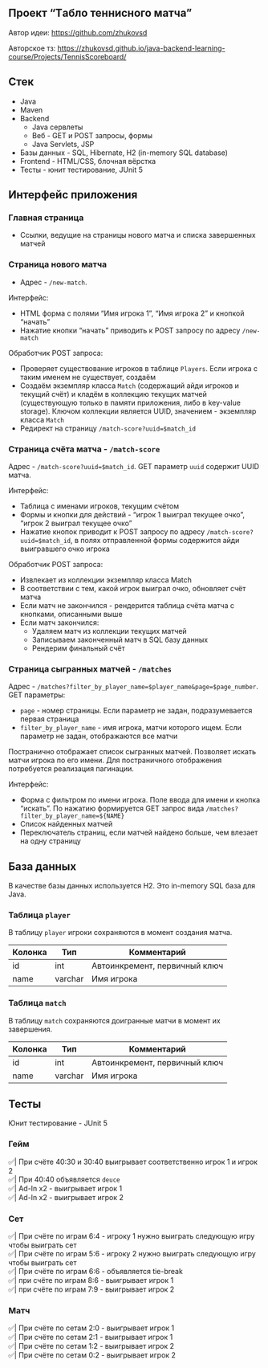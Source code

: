 ## Проект “Tабло теннисного матча”


Автор идеи: https://github.com/zhukovsd

Авторское тз: https://zhukovsd.github.io/java-backend-learning-course/Projects/TennisScoreboard/


## Стек

- Java
- Maven
- Backend
    - Java сервлеты
    - Веб - GET и POST запросы, формы
    - Java Servlets, JSP
- Базы данных - SQL, Hibernate, H2 (in-memory SQL database)
- Frontend - HTML/CSS, блочная вёрстка
- Тесты - юнит тестирование, JUnit 5

## Интерфейс приложения

### Главная страница

- Ссылки, ведущие на страницы нового матча и списка завершенных матчей

### Страница нового матча

- Адрес - `/new-match`.

Интерфейс:

- HTML форма с полями “Имя игрока 1”, “Имя игрока 2” и кнопкой “начать”
- Нажатие кнопки “начать” приводить к POST запросу по адресу `/new-match`

Обработчик POST запроса:

- Проверяет существование игроков в таблице `Players`. Если игрока с таким именем не существует, создаём
- Создаём экземпляр класса `Match` (содержащий айди игроков и текущий счёт) и кладём в коллекцию текущих матчей (существующую только в памяти приложения, либо в key-value storage). Ключом коллекции является UUID, значением - экземпляр класса `Match`
- Редирект на страницу `/match-score?uuid=$match_id`

### Страница счёта матча - `/match-score`

Адрес - `/match-score?uuid=$match_id`. GET параметр `uuid` содержит UUID матча.

Интерфейс:

- Таблица с именами игроков, текущим счётом
- Формы и кнопки для действий - “игрок 1 выиграл текущее очко”, “игрок 2 выиграл текущее очко”
- Нажатие кнопок приводит к POST запросу по адресу `/match-score?uuid=$match_id`, в полях отправленной формы содержится айди выигравшего очко игрока

Обработчик POST запроса:

- Извлекает из коллекции экземпляр класса Match
- В соответствии с тем, какой игрок выиграл очко, обновляет счёт матча
- Если матч не закончился - рендерится таблица счёта матча с кнопками, описанными выше
- Если матч закончился:
  - Удаляем матч из коллекции текущих матчей
  - Записываем законченный матч в SQL базу данных
  - Рендерим финальный счёт

### Страница сыгранных матчей - `/matches`

Адрес - `/matches?filter_by_player_name=$player_name&page=$page_number`. GET параметры:
- `page` - номер страницы. Если параметр не задан, подразумевается первая страница
- `filter_by_player_name` - имя игрока, матчи которого ищем. Если параметр не задан, отображаются все матчи

Постранично отображает список сыгранных матчей. Позволяет искать матчи игрока по его имени. Для постраничного отображения потребуется реализация пагинации.

Интерфейс:

- Форма с фильтром по имени игрока. Поле ввода для имени и кнопка “искать”. По нажатию формируется GET запрос вида `/matches?filter_by_player_name=${NAME}`
- Список найденных матчей
- Переключатель страниц, если матчей найдено больше, чем влезает на одну страницу

## База данных

В качестве базы данных используется H2. Это in-memory SQL база для Java.

### Таблица `player`

В таблицу `player` игроки сохраняются в момент создания матча.

| Колонка  | Тип     | Комментарий                   |
|----------|---------|-------------------------------|
| id       | int     | Автоинкремент, первичный ключ |
| name     | varchar | Имя игрока                    |

### Таблица `match`

В таблицу `match` сохраняются доигранные матчи в момент их завершения.

| Колонка  | Тип     | Комментарий                   |
|----------|---------|-------------------------------|
| id       | int     | Автоинкремент, первичный ключ |
| name     | varchar | Имя игрока                    |

## Тесты

Юнит тестирование - JUnit 5

### Гейм
✅| При счёте 40:30 и 30:40 выигрывает соответственно игрок 1 и игрок 2\
✅| При 40:40 объявляется `deuce`\
✅| Ad-In x2 - выигрывает игрок 1\
✅| Ad-In x2 - выигрывает игрок 2

### Сет
✅| При счёте по играм 6:4 - игроку 1 нужно выиграть следующую игру чтобы выиграть сет\
✅| При счёте по играм 5:6 - игроку 2 нужно выиграть следующую игру чтобы выиграть сет\
✅| При счёте по играм 6:6 - объявляется tie-break\
✅| при счёте по играм 8:6 - выигрывает игрок 1\
✅| при счёте по играм 7:9 - выигрывает игрок 2

### Матч
✅| При счёте по сетам 2:0 - выигрывает игрок 1\
✅| При счёте по сетам 2:1 - выигрывает игрок 1\
✅| При счёте по сетам 1:2 - выигрывает игрок 2\
✅| При счёте по сетам 0:2 - выигрывает игрок 2

